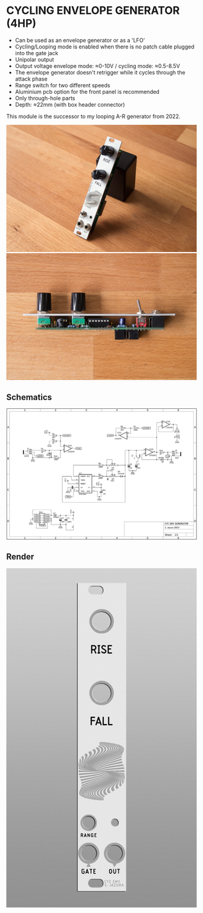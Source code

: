 # CYCLING ENVELOPE GENERATOR (4HP)

* Can be used as an envelope generator or as a 'LFO'
* Cycling/Looping mode is enabled when there is no patch cable plugged into the gate jack
* Unipolar output
* Output voltage envelope mode: ≈0-10V / cycling mode: ≈0.5-8.5V
* The envelope generator doesn't retrigger while it cycles through the attack phase
* Range switch for two different speeds
* Aluminium pcb option for the front panel is recommended
* Only through-hole parts
* Depth: ≈22mm (with box header connector)

This module is the successor to my looping A-R generator from 2022.

![CYCENV](https://raw.githubusercontent.com/diysynth/EURORACK-MODULES/main/CYCLING%20ENVELOPE%20GENERATOR%20(4HP)/cycenv_front.jpg)
![CYCENV](https://raw.githubusercontent.com/diysynth/EURORACK-MODULES/main/CYCLING%20ENVELOPE%20GENERATOR%20(4HP)/cycenv_side.jpg)

## Schematics

![Schematics](https://raw.githubusercontent.com/diysynth/EURORACK-MODULES/main/CYCLING%20ENVELOPE%20GENERATOR%20(4HP)/CYCENV_Schematics.png)

## Render

![CYCENV](https://raw.githubusercontent.com/diysynth/EURORACK-MODULES/main/CYCLING%20ENVELOPE%20GENERATOR%20(4HP)/cycenvpanel_render.png)

